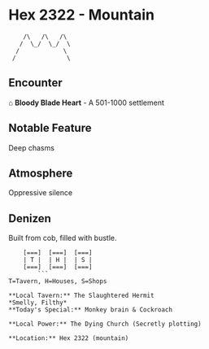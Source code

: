 # Hex 2322 - Mountain
```
    /\   /\   /\
   /  \_/  \_/  \
  /            \
 /              \
```

## Encounter

⌂ **Bloody Blade Heart** - A 501-1000 settlement

## Notable Feature

Deep chasms

## Atmosphere

Oppressive silence

## Denizen

Built from cob, filled with bustle.

```
    [===]  [===]  [===]
    | T |  | H |  | S |
    [===]  [===]  [===]
        ```
T=Tavern, H=Houses, S=Shops

**Local Tavern:** The Slaughtered Hermit
*Smelly, Filthy*
**Today's Special:** Monkey brain & Cockroach

**Local Power:** The Dying Church (Secretly plotting)

**Location:** Hex 2322 (mountain)
